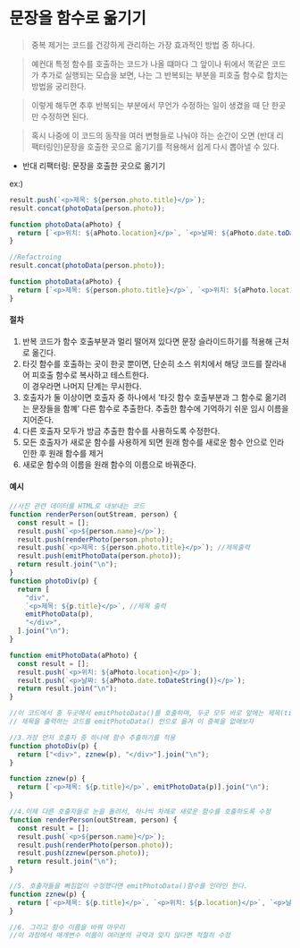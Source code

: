 # 문장을 함수로 옮기기

> 중복 제거는 코드를 건강하게 관리하는 가장 효과적인 방법 중 하나다.

> 예컨대 특정 함수를 호출하는 코드가 나올 떄마다 그 앞이나 뒤에서 똑같은 코드가 추가로 실행되는 모습을 보면, 나는 그 반복되는 부분을 피호출 함수로 합치는 방법을 궁리한다.

> 이렇게 해두면 추후 반복되는 부분에서 무언가 수정하는 일이 생겼을 때 단 한곳만 수정하면 된다.

> 혹시 나중에 이 코드의 동작을 여러 변형들로 나눠야 하는 순간이 오면 (반대 리팩터링인)문장을 호출한 곳으로 옮기기를 적용해서 쉽게 다시 뽑아낼 수 있다.

- 반대 리팩터링: 문장을 호출한 곳으로 옮기기

ex:)

```js
result.push(`<p>제목: ${person.photo.title}</p>`);
result.concat(photoData(person.photo));

function photoData(aPhoto) {
  return [`<p>위치: ${aPhoto.location}</p>`, `<p>날짜: ${aPhoto.date.toDateString()}</p>`];
}

//Refactroing
result.concat(photoData(person.photo));

function photoData(aPhoto) {
  return [`<p>제목: ${person.photo.title}</p>`, `<p>위치: ${aPhoto.location}</p>`, `<p>날짜: ${aPhoto.date.toDateString()}</p>`];
}
```

#### 절차

1. 반복 코드가 함수 호출부분과 멀리 떨어져 있다면 문장 슬라이드하기를 적용해 근처로 옮긴다.
2. 타깃 함수를 호출하는 곳이 한곳 뿐이면, 단순히 소스 위치에서 해당 코드를 잘라내어 피호출 함수로 복사하고 테스트한다. <br>이 경우라면 나머지 단계는 무시한다.
3. 호출자가 둘 이상이면 호출자 중 하나에서 '타깃 함수 호출부분과 그 함수로 옮기려는 문장들을 함꼐' 다른 함수로 추출한다. 추출한 함수에 기억하기 쉬운 임시 이름을 지어준다.
4. 다른 호출자 모두가 방금 추출한 함수를 사용하도록 수정한다.
5. 모든 호출자가 새로운 함수를 사용하게 되면 원래 함수를 새로운 함수 안으로 인라인한 후 원래 함수를 제거
6. 새로운 함수의 이름을 원래 함수의 이름으로 바꿔준다.

#### 예시

```js
//사진 관련 데이터를 HTML로 내보내는 코드
function renderPerson(outStream, person) {
  const result = [];
  result.push(`<p>${person.name}</p>`);
  result.push(renderPhoto(person.photo));
  result.push(`<p>제목: ${person.photo.title}</p>`); //제목출력
  result.push(emitPhotoData(person.photo));
  return result.join("\n");
}
function photoDiv(p) {
  return [
    "div",
    `<p>제목: ${p.title}</p>`, //제목 출력
    emitPhotoData(p),
    "</div>",
  ].join("\n");
}

function emitPhotoData(aPhoto) {
  const result = [];
  result.push(`<p>위치: ${aPhoto.location}</p>`);
  result.push(`<p>날짜: ${aPhoto.date.toDateString()}</p>`);
  return result.join("\n");
}

//이 코드에서 총 두곳에서 emitPhotoData()를 호출하며, 두곳 모두 바로 앞에는 제목(title) 출력 코드가 나온다.
// 제목을 출력하는 코드를 emitPhotoData() 안으로 옮겨 이 중복을 없애보자

//3.가장 먼저 호출자 중 하나에 함수 추출하기를 적용
function photoDiv(p) {
  return ["<div>", zznew(p), "</div>"].join("\n");
}

function zznew(p) {
  return [`<p>제목: ${p.title}</p>`, emitPhotoData(p)].join("\n");
}

//4.이제 다른 호출자들로 눈을 돌려서, 하나씩 차례로 새로운 함수를 호출하도록 수정
function renderPerson(outStream, person) {
  const result = [];
  result.push(`<p>${person.name}</p>`);
  result.push(renderPhoto(person.photo));
  result.push(zznew(person.photo));
  return result.join("\n");
}

//5. 호출자들을 빠짐없이 수정했다면 emitPhotoData()함수를 인라인 한다.
function zznew(p) {
  return [`<p>제목: ${p.title}</p>`, `<p>위치: ${p.location}</p>`, `<p>날짜: ${p.date.toDateString()}</p>`].join("\n");
}

//6. 그리고 함수 이름을 바꿔 마무리
//이 과정에서 매개변수 이름이 여러분의 규약과 맞지 않다면 적절히 수정
```
